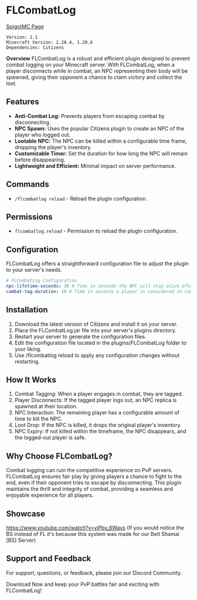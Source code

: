 # **FLCombatLog**

[SpigotMC Page](https://www.spigotmc.org/resources/flcombatlog.118428/)
```
Version: 1.1
Minecraft Version: 1.20.4, 1.20.6
Dependencies: Citizens
```

**Overview**
FLCombatLog is a robust and efficient plugin designed to prevent combat logging on your Minecraft server. With FLCombatLog, when a player disconnects while in combat, an NPC representing their body will be spawned, giving their opponent a chance to claim victory and collect the loot.

## **Features**
- **Anti-Combat Log:** Prevents players from escaping combat by disconnecting.
- **NPC Spawn:** Uses the popular Citizens plugin to create an NPC of the player who logged out.
- **Lootable NPC:** The NPC can be killed within a configurable time frame, dropping the player's inventory.
- **Customizable Timer:** Set the duration for how long the NPC will remain before disappearing.
- **Lightweight and Efficient:** Minimal impact on server performance.

## **Commands**
- `/flcombatlog reload` - Reload the plugin configuration.

## **Permissions**
- `flcombatlog.reload` - Permission to reload the plugin configuration.

## **Configuration**
FLCombatLog offers a straightforward configuration file to adjust the plugin to your server's needs.

```yaml
# FLCombatLog Configuration
npc-lifetime-seconds: 30 # Time in seconds the NPC will stay alive after a player logs out.
combat-tag-duration: 10 # Time in seconds a player is considered in combat after taking damage.
```

## **Installation**

1. Download the latest version of Citizens and install it on your server.
2. Place the FLCombatLog.jar file into your server's plugins directory.
3. Restart your server to generate the configuration files.
4. Edit the configuration file located in the plugins/FLCombatLog folder to your liking.
5. Use /flcombatlog reload to apply any configuration changes without restarting.

## **How It Works**

1. Combat Tagging: When a player engages in combat, they are tagged.
2. Player Disconnects: If the tagged player logs out, an NPC replica is spawned at their location.
3. NPC Interaction: The remaining player has a configurable amount of time to kill the NPC.
4. Loot Drop: If the NPC is killed, it drops the original player's inventory.
5. NPC Expiry: If not killed within the timeframe, the NPC disappears, and the logged-out player is safe.

## **Why Choose FLCombatLog?**

Combat logging can ruin the competitive experience on PvP servers. FLCombatLog ensures fair play by giving players a chance to fight to the end, even if their opponent tries to escape by disconnecting. This plugin maintains the thrill and integrity of combat, providing a seamless and enjoyable experience for all players.

## **Showcase**
https://www.youtube.com/watch?v=yiPbv_6Wavs
(If you would notice the BS instead of FL it's because this system was made for our Beit Shamai [BS] Server)

## **Support and Feedback**
For support, questions, or feedback, please join our Discord Community.

Download Now and keep your PvP battles fair and exciting with FLCombatLog!
